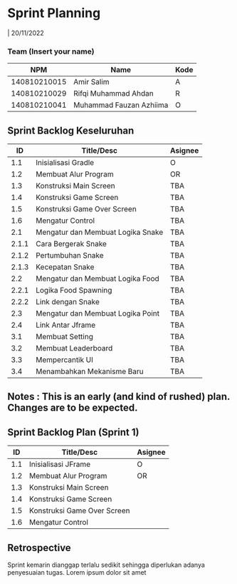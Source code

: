 # Sprint Planning 
| 20/11/2022

### Team (Insert your name)
| NPM           | Name                    | Kode| 
| ------------- |-------------------------|-----|
| 140810210015  | Amir Salim              | A   |
| 140810210029  | Rifqi Muhammad Ahdan    | R   |
| 140810210041  | Muhammad Fauzan Azhiima | O   |

## Sprint Backlog Keseluruhan 
| ID    | Title/Desc | Asignee | 
|-------|------------|---------|
| 1.1   | Inisialisasi Gradle | O | 
| 1.2   | Membuat Alur Program | OR | 
| 1.3   | Konstruksi Main Screen | TBA | 
| 1.4   | Konstruksi Game Screen | TBA | 
| 1.5   | Konstruksi Game Over Screen | TBA | 
| 1.6   | Mengatur Control | TBA | 
| 2.1   | Mengatur dan Membuat Logika Snake | TBA | 
| 2.1.1 | Cara Bergerak Snake | TBA | 
| 2.1.2 | Pertumbuhan Snake | TBA | 
| 2.1.3 | Kecepatan Snake | TBA | 
| 2.2   | Mengatur dan Membuat Logika Food | TBA | 
| 2.2.1 | Logika Food Spawning | TBA | 
| 2.2.2 | Link dengan Snake | TBA | 
| 2.3   | Mengatur dan Membuat Logika Point | TBA | 
| 2.4   | Link Antar Jframe | TBA | 
| 3.1   | Membuat Setting | TBA | 
| 3.2   | Membuat Leaderboard | TBA | 
| 3.3   | Mempercantik UI | TBA | 
| 3.4   | Menambahkan Mekanisme Baru | TBA | 

## Notes : This is an early (and kind of rushed) plan. Changes are to be expected.


## Sprint Backlog Plan (Sprint 1)
| ID  | Title/Desc | Asignee | 
|-------|------------|---------|
| 1.1   | Inisialisasi JFrame | O | 
| 1.2   | Membuat Alur Program | OR | 
| 1.3   | Konstruksi Main Screen |  | 
| 1.4   | Konstruksi Game Screen |  | 
| 1.5   | Konstruksi Game Over Screen |  | 
| 1.6   | Mengatur Control |  | 

## Retrospective 

Sprint kemarin dianggap terlalu sedikit sehingga diperlukan adanya penyesuaian tugas. Lorem ipsum dolor sit amet
